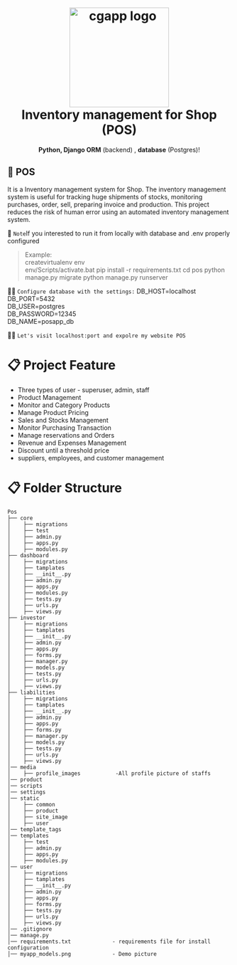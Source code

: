 <h1 align="center">
  <img alt="cgapp logo" src="https://lh6.googleusercontent.com/rU8dZ0x67y63AeujFhM79UG_I3ZagEqTmDffagrUVuBI5eXPHtW2Z7zP1KU1MLKtl0wU5eNS_QHU-9v3GUJgxlKYeAR1yKADY8xCj7xMrpL8z9Rr2Zde9_OGsmXTigvBr7DEWggV" width="224px"/><br/>
 Inventory management for Shop (POS)
</h1>
<p align="center"> <b>Python, Django ORM</b> (backend) , <b>database</b> (Postgres)!</p>

## 📖 POS 

It is a Inventory management system for Shop. The inventory management system is useful for tracking huge shipments of stocks, monitoring purchases, order, sell, preparing invoice and production. This project reduces the risk of human error using an automated inventory management system.

🔔 `Note`If you interested to run it from locally with database and .env properly configured
>Example: \
> createvirtualenv env \
> env/Scripts/activate.bat
> pip install -r requirements.txt
> cd pos
> python manage.py migrate
> python manage.py runserver
> 
>> 
 🤾‍♂ `Configure database with the settings:`
DB_HOST=localhost \
DB_PORT=5432 \
DB_USER=postgres \
DB_PASSWORD=12345 \
DB_NAME=posapp_db

🤾‍♂️ `Let's visit localhost:port and expolre my website POS`
# 📋 Project Feature
 - Three types of user - superuser, admin, staff
 - Product Management
 - Monitor and Category Products
 - Manage Product Pricing
 - Sales and Stocks Management
 - Monitor Purchasing Transaction
 - Manage reservations and Orders
 - Revenue and Expenses Management
 - Discount until a threshold price
 - suppliers, employees, and customer management



# 📋 Folder Structure 
```
Pos
├── core
│    ├── migrations
│    ├── test 
│    ├── admin.py
│    ├── apps.py
│    ├── modules.py
├── dashboard
│    ├── migrations 
│    ├── tamplates
│    ├── __init__.py
│    ├── admin.py
│    ├── apps.py
│    ├── modules.py
│    ├── tests.py
│    ├── urls.py
│    ├── views.py
├── investor
│    ├── migrations 
│    ├── tamplates
│    ├── __init__.py
│    ├── admin.py
│    ├── apps.py
│    ├── forms.py
│    ├── manager.py
│    ├── models.py
│    ├── tests.py
│    ├── urls.py
│    ├── views.py            
├── liabilities
│    ├── migrations 
│    ├── tamplates
│    ├── __init__.py
│    ├── admin.py
│    ├── apps.py
│    ├── forms.py
│    ├── manager.py
│    ├── models.py
│    ├── tests.py
│    ├── urls.py
│    ├── views.py
│── media
│    ├── profile_images           -All profile picture of staffs
│── product 
│── scripts
│── settings
│── static
│    ├── common 
│    ├── product
│    ├── site_image
│    ├── user
│── template_tags
│── templates
│    ├── test 
│    ├── admin.py
│    ├── apps.py
│    ├── modules.py
│── user
│    ├── migrations 
│    ├── tamplates
│    ├── __init__.py
│    ├── admin.py
│    ├── apps.py
│    ├── forms.py
│    ├── tests.py
│    ├── urls.py
│    ├── views.py
│── .gitignore
│── manage.py                    
│── requirements.txt             - requirements file for install configuration  
│── myapp_models.png             - Demo picture
```
